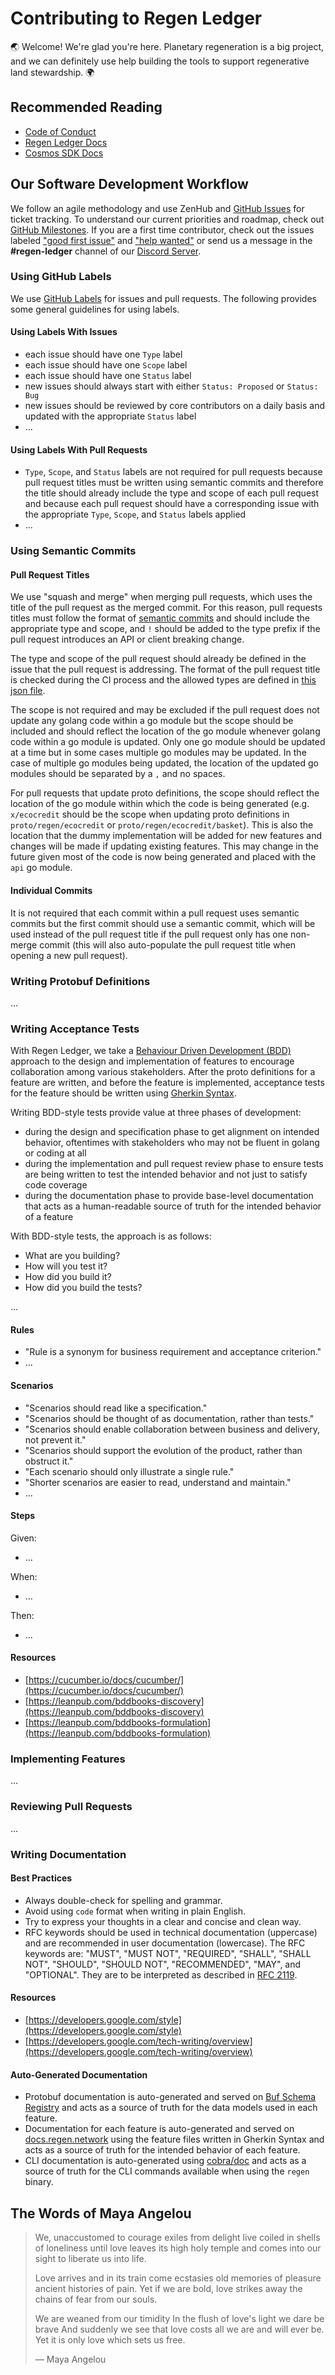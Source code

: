 # Contributing to Regen Ledger

:earth_asia: Welcome! We're glad you're here. Planetary regeneration is a big project, and we can definitely use help building the tools to support regenerative land stewardship. :earth_africa:

## Recommended Reading

- [Code of Conduct](CODE_OF_CONDUCT.md)
- [Regen Ledger Docs](https://docs.regen.network)
- [Cosmos SDK Docs](https://docs.cosmos.network/)

## Our Software Development Workflow

We follow an agile methodology and use ZenHub and [GitHub Issues](https://github.com/regen-network/regen-ledger/issues) for ticket tracking. To understand our current priorities and roadmap, check out [GitHub Milestones](https://github.com/regen-network/regen-ledger/milestones). If you are a first time contributor, check out the issues labeled ["good first issue"](https://github.com/regen-network/regen-ledger/issues?q=is%3Aopen+is%3Aissue+label%3A%22good+first+issue%22+) and ["help wanted"](https://github.com/regen-network/regen-ledger/issues?q=is%3Aopen+is%3Aissue+label%3A%22help+wanted%22) or send us a message in the **#regen-ledger** channel of our [Discord Server](https://discord.gg/regen-network).

### Using GitHub Labels

We use [GitHub Labels](https://github.com/regen-network/regen-ledger/labels) for issues and pull requests. The following provides some general guidelines for using labels.

#### Using Labels With Issues

- each issue should have one `Type` label
- each issue should have one `Scope` label
- each issue should have one `Status` label
- new issues should always start with either `Status: Proposed` or `Status: Bug`
- new issues should be reviewed by core contributors on a daily basis and updated with the appropriate `Status` label
- ...

#### Using Labels With Pull Requests

- `Type`, `Scope`, and `Status` labels are not required for pull requests because pull request titles must be written using semantic commits and therefore the title should already include the type and scope of each pull request and because each pull request should have a corresponding issue with the appropriate `Type`, `Scope`, and `Status` labels applied
- ...

### Using Semantic Commits

#### Pull Request Titles

We use "squash and merge" when merging pull requests, which uses the title of the pull request as the merged commit. For this reason, pull requests titles must follow the format of [semantic commits](https://www.conventionalcommits.org/en/v1.0.0/) and should include the appropriate type and scope, and `!` should be added to the type prefix if the pull request introduces an API or client breaking change.

The type and scope of the pull request should already be defined in the issue that the pull request is addressing. The format of the pull request title is checked during the CI process and the allowed types are defined in [this json file](https://github.com/commitizen/conventional-commit-types/blob/v3.0.0/index.json).

The scope is not required and may be excluded if the pull request does not update any golang code within a go module but the scope should be included and should reflect the location of the go module whenever golang code within a go module is updated. Only one go module should be updated at a time but in some cases multiple go modules may be updated. In the case of multiple go modules being updated, the location of the updated go modules should be separated by a `,` and no spaces.

For pull requests that update proto definitions, the scope should reflect the location of the go module within which the code is being generated (e.g. `x/ecocredit` should be the scope when updating proto definitions in `proto/regen/ecocredit` or `proto/regen/ecocredit/basket`). This is also the location that the dummy implementation will be added for new features and changes will be made if updating existing features. This may change in the future given most of the code is now being generated and placed with the `api` go module.

#### Individual Commits

It is not required that each commit within a pull request uses semantic commits but the first commit should use a semantic commit, which will be used instead of the pull request title if the pull request only has one non-merge commit (this will also auto-populate the pull request title when opening a new pull request).

### Writing Protobuf Definitions

...

### Writing Acceptance Tests

With Regen Ledger, we take a [Behaviour Driven Development (BDD)](https://en.wikipedia.org/wiki/Behavior-driven_development) approach to the design and implementation of features to encourage collaboration among various stakeholders. After the proto definitions for a feature are written, and before the feature is implemented, acceptance tests for the feature should be written using [Gherkin Syntax](https://cucumber.io/docs/gherkin/).

Writing BDD-style tests provide value at three phases of development:

- during the design and specification phase to get alignment on intended behavior, oftentimes with stakeholders who may not be fluent in golang or coding at all
- during the implementation and pull request review phase to ensure tests are being written to test the intended behavior and not just to satisfy code coverage 
- during the documentation phase to provide base-level documentation that acts as a human-readable source of truth for the intended behavior of a feature

With BDD-style tests, the approach is as follows:

- What are you building?
- How will you test it?
- How did you build it?
- How did you build the tests?

...

#### Rules

- "Rule is a synonym for business requirement and acceptance criterion."
- ...

#### Scenarios

- "Scenarios should read like a specification."
- "Scenarios should be thought of as documentation, rather than tests."
- "Scenarios should enable collaboration between business and delivery, not prevent it."
- "Scenarios should support the evolution of the product, rather than obstruct it."
- "Each scenario should only illustrate a single rule."
- "Shorter scenarios are easier to read, understand and maintain."
- ...

#### Steps

Given:

- ...

When:

- ...

Then:

- ...

#### Resources

- [https://cucumber.io/docs/cucumber/](https://cucumber.io/docs/cucumber/)
- [https://leanpub.com/bddbooks-discovery](https://leanpub.com/bddbooks-discovery)
- [https://leanpub.com/bddbooks-formulation](https://leanpub.com/bddbooks-formulation)

### Implementing Features

...

### Reviewing Pull Requests

...

### Writing Documentation


#### Best Practices

- Always double-check for spelling and grammar.
- Avoid using `code` format when writing in plain English.
- Try to express your thoughts in a clear and concise and clean way.
- RFC keywords should be used in technical documentation (uppercase) and are recommended in user documentation (lowercase). The RFC keywords are: "MUST", "MUST NOT", "REQUIRED", "SHALL", "SHALL NOT", "SHOULD", "SHOULD NOT", "RECOMMENDED", "MAY", and "OPTIONAL". They are to be interpreted as described in [RFC 2119](https://datatracker.ietf.org/doc/html/rfc2119).

#### Resources

- [https://developers.google.com/style](https://developers.google.com/style)
- [https://developers.google.com/tech-writing/overview](https://developers.google.com/tech-writing/overview)

#### Auto-Generated Documentation

- Protobuf documentation is auto-generated and served on [Buf Schema Registry](https://buf.build/regen/regen-ledger/docs) and acts as a source of truth for the data models used in each feature.
- Documentation for each feature is auto-generated and served on [docs.regen.network](https://docs.regen.network) using the feature files written in Gherkin Syntax and acts as a source of truth for the intended behavior of each feature.
- CLI documentation is auto-generated using [cobra/doc](https://pkg.go.dev/github.com/spf13/cobra/doc) and acts as a source of truth for the CLI commands available when using the `regen` binary.

## The Words of Maya Angelou

> We, unaccustomed to courage
> exiles from delight
> live coiled in shells of loneliness
> until love leaves its high holy temple
> and comes into our sight
> to liberate us into life.
>
> Love arrives
> and in its train come ecstasies
> old memories of pleasure
> ancient histories of pain.
> Yet if we are bold,
> love strikes away the chains of fear
> from our souls.
>
> We are weaned from our timidity
> In the flush of love's light
> we dare be brave
> And suddenly we see
> that love costs all we are
> and will ever be.
> Yet it is only love
> which sets us free.
>
> ― Maya Angelou

